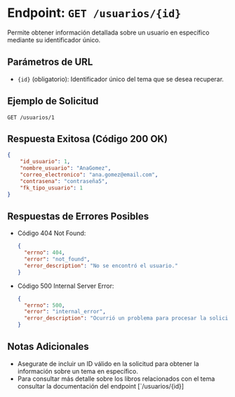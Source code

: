 # Endpoint: `GET /usuarios/{id}`

Permite obtener información detallada sobre un usuario en específico mediante su identificador único.

## Parámetros de URL
- `{id}` (obligatorio): Identificador único del tema que se desea recuperar.

## Ejemplo de Solicitud
```http
GET /usuarios/1
```

## Respuesta Exitosa (Código 200 OK)
```json
{
    "id_usuario": 1,
    "nombre_usuario": "AnaGomez",
    "correo_electronico": "ana.gomez@email.com",
    "contrasena": "contraseña5",
    "fk_tipo_usuario": 1
}
```

## Respuestas de Errores Posibles
- Código 404 Not Found:

  ```json
  {
    "errno": 404,
    "error": "not_found",
    "error_description": "No se encontró el usuario."
  }
  ```

- Código 500 Internal Server Error:
  ```json
  {
    "errno": 500,
    "error": "internal_error",
    "error_description": "Ocurrió un problema para procesar la solicitud"
  }
  ``` 

## Notas Adicionales

- Asegurate de incluir un ID válido en la solicitud para obtener la información
  sobre un tema en específico.
- Para consultar más detalle sobre los libros relacionados con el tema consultar
  la documentación del endpoint [`/usuarios/{id}]